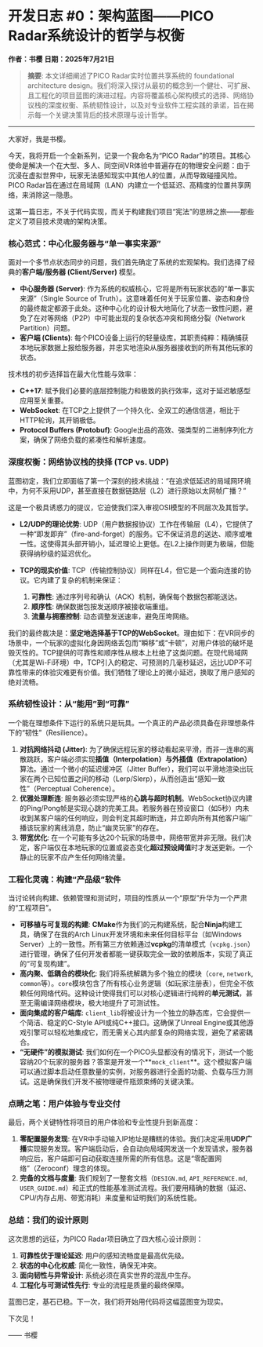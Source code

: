 # 开发日志 #0：架构蓝图——PICO Radar系统设计的哲学与权衡

**作者：书樱**
**日期：2025年7月21日**

> **摘要**: 本文详细阐述了PICO Radar实时位置共享系统的 foundational architecture design。我们将深入探讨从最初的概念到一个健壮、可扩展、且工程化的项目蓝图的演进过程。内容将覆盖核心架构模式的选择、网络协议栈的深度权衡、系统韧性设计，以及对专业软件工程实践的承诺，旨在揭示每一个关键决策背后的技术原理与设计哲学。

---

大家好，我是书樱。

今天，我将开启一个全新系列，记录一个我命名为“PICO Radar”的项目。其核心使命是解决一个在大型、多人、同空间VR体验中普遍存在的物理安全问题：由于沉浸在虚拟世界中，玩家无法感知现实中其他人的位置，从而导致碰撞风险。PICO Radar旨在通过在局域网（LAN）内建立一个低延迟、高精度的位置共享网络，来消除这一隐患。

这第一篇日志，不关于代码实现，而关于构建我们项目“宪法”的思辨之旅——那些定义了项目技术灵魂的架构决策。

### 核心范式：中心化服务器与“单一事实来源”

面对一个多节点状态同步的问题，我们首先确定了系统的宏观架构。我们选择了经典的**客户端/服务器 (Client/Server)** 模型。

-   **中心服务器 (Server)**: 作为系统的权威核心，它将是所有玩家状态的“单一事实来源”（Single Source of Truth）。这意味着任何关于玩家位置、姿态和身份的最终裁定都源于此处。这种中心化的设计极大地简化了状态一致性问题，避免了在对等网络（P2P）中可能出现的复杂状态冲突和网络分裂（Network Partition）问题。
-   **客户端 (Clients)**: 每个PICO设备上运行的轻量级库，其职责纯粹：精确捕获本地玩家数据上报给服务器，并忠实地渲染从服务器接收到的所有其他玩家的状态。

技术栈的初步选择旨在最大化性能与效率：
-   **C++17**: 赋予我们必要的底层控制能力和极致的执行效率，这对于延迟敏感型应用至关重要。
-   **WebSocket**: 在TCP之上提供了一个持久化、全双工的通信信道，相比于HTTP轮询，其开销极低。
-   **Protocol Buffers (Protobuf)**: Google出品的高效、强类型的二进制序列化方案，确保了网络负载的紧凑性和解析速度。

### 深度权衡：网络协议栈的抉择 (TCP vs. UDP)

蓝图初定，我们立即面临了第一个深刻的技术挑战：“在追求低延迟的局域网环境中，为何不采用UDP，甚至直接在数据链路层（L2）进行原始以太网帧广播？”

这是一个极具诱惑力的提议，它迫使我们深入审视OSI模型的不同层次及其哲学。

-   **L2/UDP的理论优势**: UDP（用户数据报协议）工作在传输层（L4），它提供了一种“即发即弃”（fire-and-forget）的服务。它不保证消息的送达、顺序或唯一性。这使得其头部开销小，延迟理论上更低。在L2上操作则更为极端，但能获得纳秒级的延迟优化。

-   **TCP的现实价值**: TCP（传输控制协议）同样在L4，但它是一个面向连接的协议。它内建了复杂的机制来保证：
    1.  **可靠性**: 通过序列号和确认（ACK）机制，确保每个数据包都能送达。
    2.  **顺序性**: 确保数据包按发送顺序被接收端重组。
    3.  **流量与拥塞控制**: 动态调整发送速率，避免压垮网络。

我们的最终裁决是：**坚定地选择基于TCP的WebSocket**。理由如下：在VR同步的场景中，一个玩家的虚拟化身因网络丢包而“瞬移”或“卡顿”，对用户体验的破坏是毁灭性的。TCP提供的可靠性和顺序性从根本上杜绝了这类问题。在现代局域网（尤其是Wi-Fi环境）中，TCP引入的稳定、可预测的几毫秒延迟，远比UDP不可靠性带来的体验灾难更有价值。我们牺牲了理论上的微小延迟，换取了用户感知的绝对流畅。

### 系统韧性设计：从“能用”到“可靠”

一个能在理想条件下运行的系统只是玩具。一个真正的产品必须具备在非理想条件下的“韧性”（Resilience）。

1.  **对抗网络抖动 (Jitter)**: 为了确保远程玩家的移动看起来平滑，而非一连串的离散跳跃，客户端必须实现**插值（Interpolation）与外插值（Extrapolation）** 算法。通过一个微小的延迟缓冲区（Jitter Buffer），我们可以平滑地渲染出玩家在两个已知位置之间的移动（Lerp/Slerp），从而创造出“感知一致性”（Perceptual Coherence）。
2.  **优雅处理断连**: 服务器必须实现严格的**心跳与超时机制**。WebSocket协议内建的Ping/Pong帧是实现心跳的完美工具。若服务器在预设窗口（如5秒）内未收到某客户端的任何响应，则会判定其超时断连，并立即向所有其他客户端广播该玩家的离线消息，防止“幽灵玩家”的存在。
3.  **带宽优化**: 在一个可能有多达20个玩家的场景中，网络带宽并非无限。我们决定，客户端仅在本地玩家的位置或姿态变化**超过预设阈值**时才发送更新。一个静止的玩家不应产生任何网络流量。

### 工程化灵魂：构建“产品级”软件

当讨论转向构建、依赖管理和测试时，项目的性质从一个“原型”升华为一个严肃的“工程项目”。

-   **可移植与可复现的构建**: **CMake**作为我们的元构建系统，配合**Ninja**构建工具，确保了在我的Arch Linux开发环境和未来任何目标平台（如Windows Server）上的一致性。所有第三方依赖通过**vcpkg**的清单模式（`vcpkg.json`）进行管理，确保了任何开发者都能一键获取完全一致的依赖版本，实现了真正的“可复现构建”。
-   **高内聚、低耦合的模块化**: 我们将系统解耦为多个独立的模块（`core`, `network`, `common`等）。`core`模块包含了所有核心业务逻辑（如玩家注册表），但完全不依赖任何网络代码。这种设计使得我们可以对核心逻辑进行纯粹的**单元测试**，甚至无需编译网络模块，极大地提升了可测试性。
-   **面向集成的客户端库**: `client_lib`将被设计为一个独立的静态库，它会提供一个简洁、稳定的C-Style API或纯C++接口。这确保了Unreal Engine或其他游戏引擎可以轻松地集成它，而无需关心其内部复杂的网络实现，避免了紧密耦合。
-   **“无硬件”的模拟测试**: 我们如何在一个PICO头显都没有的情况下，测试一个能容纳20个玩家的服务器？答案是开发一个**`mock_client`**。这个模拟客户端可以通过脚本启动任意数量的实例，对服务器进行全面的功能、负载与压力测试。这是确保我们开发不被物理硬件瓶颈束缚的关键决策。

### 点睛之笔：用户体验与专业交付

最后，两个关键特性将项目的用户体验和专业性提升到新高度：

1.  **零配置服务发现**: 在VR中手动输入IP地址是糟糕的体验。我们决定采用**UDP广播**实现服务发现。客户端启动后，会自动向局域网发送一个发现请求，服务器响应后，客户端即可自动获取连接所需的所有信息。这是“零配置网络”（Zeroconf）理念的体现。
2.  **完备的文档与度量**: 我们规划了一整套文档（`DESIGN.md`, `API_REFERENCE.md`, `USER_GUIDE.md`）和正式的性能基准测试流程。我们要用精确的数据（延迟、CPU/内存占用、带宽消耗）来度量和证明我们的系统性能。

### 总结：我们的设计原则

这次思想的远征，为PICO Radar项目确立了四大核心设计原则：

1.  **可靠性优于理论延迟**: 用户的感知流畅度是最高优先级。
2.  **状态的中心化权威**: 简化一致性，确保无冲突。
3.  **面向韧性与异常设计**: 系统必须在真实世界的混乱中生存。
4.  **工程化与可测试性先行**: 专业的流程是质量的最终保障。

蓝图已定，基石已稳。下一次，我们将开始用代码将这幅蓝图变为现实。

下次见！

—— 书樱